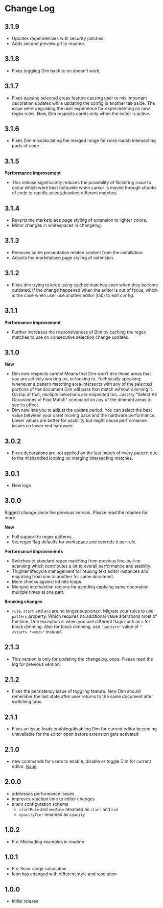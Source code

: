 # Change Log

## 3.1.9

- Updates dependencies with security patches.
- Adds second preview gif to readme.

## 3.1.8

- Fixes toggling Dim back to on doesn't work.

## 3.1.7

- Fixes passing selected areas feature causing user to mis important decoration updates while updating the config in another tab aside. The issue were degrading the user experience for experimenting on new regex rules. Now, Dim respects carets only when the editor is active.

## 3.1.6

- Fixes Dim miscalculating the merged range for rules match intersecting parts of code.

## 3.1.5

**Performance improvement**

- This release significantly reduces the possibility of flickering issue to occur which were best noticable when cursor is moved through chunks of code to rapidly select/deselect different matches.

## 3.1.4

- Reverts the marketplace page styling of extension to lighter colors.
- Minor changes in whitespaces in changelog.

## 3.1.3

- Removes some presentation related content from the installation.
- Adjusts the marketplace page styling of extension.

## 3.1.2

- Fixes dim trying to keep using cached matches even when they become outdated, if the change happened when the editor is out of focus, which is the case when user use another editor (tab) to edit config.

## 3.1.1

**Performance improvement**

- Further increases the responsiveness of Dim by caching the regex matches to use on consecutive selection change updates.

## 3.1.0

**New**

- Dim now respects carets! Means that Dim won't dim those areas that you are actively working on, or looking to. Technically speaking; whenever a pattern matching area intersects with any of the selected portions of the document Dim will pass that match without dimming it. On top of that, multiple selections are respected too. Just try "Select All Occurances of Find Match" command on any of the dimmed areas to see its effect.
- Dim now lets you to adjust the update period. You can select the best value between your caret moving pace and the hardware performance. Lower values are better for usability but might cause perf ormance issues on lower end hardware.

## 3.0.2

- Fixes decorations are not applied on the last match of every pattern due to the mishandled looping on merging intersecting matches.

## 3.0.1

- New logo

## 3.0.0

Biggest change since the previous version. Please read the readme for more.

**New**

- Full support to regex patterns.
- Set regex flag defaults for workspace and override it per rule.

**Performance improvements**

- Switches to standard regex matching from previous line-by-line scanning which contributes a lot to overall performance and stability.
- Thighter lifecycle management for reusing text editor instances and migrating from one to another for same document.
- More checks against infinite loops.
- Merging intersection regions for avoiding applying same decoration multiple times at one part.

**Breaking changes**

- `rule`, `start` and `end` are no longer supported. Migrate your rules to use `pattern` property. Which requires no additional value alterations most of the time. One exception is when you use different flags such as `s` for block dimming. Also for block dimming, use `"pattern"` value of `"<start>.*<end>"` instead.

## 2.1.3

- This version is only for updating the changelog, oops. Please read the log for previous version.

## 2.1.2

- Fixes the persistency issue of toggling feature. Now Dim should remember the last state after user returns to the same document after switching tabs.

## 2.1.1

- Fixes an issue leads enabling/disabling Dim for current editor becoming unavailable for the editor open before extension gets activated

## 2.1.0

- new commands for users to enable, disable or toggle Dim for current editor. [Issue](https://github.com/ufukty/dim/issues/2#issuecomment-1932602845)

## 2.0.0

- addresses performance issues
- improves reaction time to editor changes
- alters configuration schema
  - `startRule` and `endRule` renamed as `start` and `end`
  - `opacityTier` renamed as `opacity`

## 1.0.2

- Fix: Misleading examples in readme

## 1.0.1

- Fix: Scan range calculation.
- Icon has changed with different style and resolution

## 1.0.0

- Initial release
